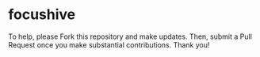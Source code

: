 # focushive

To help, please Fork this repository and make updates.
Then, submit a Pull Request once you make substantial contributions.
Thank you!
